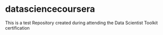 # datasciencecoursera
This is a test Repository created during attending the Data Scientist Toolkit certification
